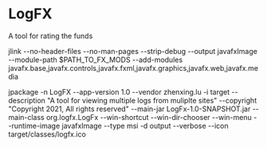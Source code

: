 # LogFX
A tool for rating the funds

jlink --no-header-files --no-man-pages --strip-debug --output javafxImage --module-path $PATH_TO_FX_MODS --add-modules javafx.base,javafx.controls,javafx.fxml,javafx.graphics,javafx.web,javafx.media

jpackage -n LogFX --app-version 1.0  --vendor zhenxing.lu -i target --description "A tool for viewing multiple logs from muliplte sites"  --copyright "Copyright 2021, All rights reserved"  --main-jar LogFx-1.0-SNAPSHOT.jar --main-class org.logfx.LogFx  --win-shortcut  --win-dir-chooser --win-menu  --runtime-image javafxImage --type msi  -d output  --verbose --icon target/classes/logfx.ico


